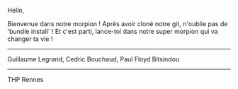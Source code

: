 Hello,

Bienvenue dans notre morpion ! Après avoir cloné notre git, n'oublie pas de 'bundle install' ! Et c'est parti, lance-toi dans notre super morpion qui va changer ta vie !

---

Guillaume Legrand,
Cedric Bouchaud,
Paul Floyd Bitsindou

---

THP Rennes 
